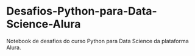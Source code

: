 # Desafios-Python-para-Data-Science-Alura
Notebook de desafios do curso Python para Data Science da plataforma Alura.
